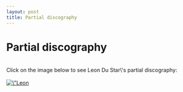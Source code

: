 ```yaml
---
layout: post
title: Partial discography
---
```

<h1>Partial discography</h1><br>Click on the image below to see Leon Du Star\'s partial discography:<br><br><a href=\"/img/index_releases.jpg\" target=\"_blank\"><img class=\"img-align-left\" alt=\"Leon Du Star discography\" src=\"/img/index_releases.jpg\" width=\"255\" align=\"left\"></a><br>


